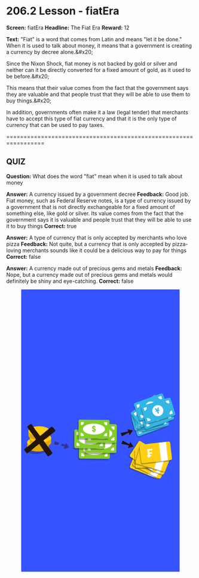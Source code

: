 # 206.2 Lesson - fiatEra

**Screen:** fiatEra
**Headline:** The Fiat Era
**Reward:** 12

**Text:** &quot;Fiat&quot; is a word that comes from Latin and means &quot;let it be done.&quot; When it is used to talk about money, it means that a government is creating a currency by decree alone.&amp;#x20;

Since the Nixon Shock, fiat money is not backed by gold or silver and neither can it be directly converted for a fixed amount of gold, as it used to be before.&amp;#x20;

This means that their value comes from the fact that the government says they are valuable and that people trust that they will be able to use them to buy things.&amp;#x20;

In addition, governments often make it a law (legal tender) that merchants have to accept this type of fiat currency and that it is the only type of currency that can be used to pay taxes.


=================================================================

## QUIZ

**Question:** What does the word &quot;fiat&quot; mean when it is used to talk about money

**Answer:** A currency issued by a government decree
**Feedback:** Good job. Fiat money, such as Federal Reserve notes, is a type of currency issued by a government that is not directly exchangeable for a fixed amount of something else, like gold or silver. Its value comes from the fact that the government says it is valuable and people trust that they will be able to use it to buy things
**Correct:** true

**Answer:** A type of currency that is only accepted by merchants who love pizza
**Feedback:** Not quite, but a currency that is only accepted by pizza-loving merchants sounds like it could be a delicious way to pay for things
**Correct:** false

**Answer:** A currency made out of precious gems and metals
**Feedback:** Nope, but a currency made out of precious gems and metals would definitely be shiny and eye-catching.
**Correct:** false


<figure><img src="../.gitbook/assets/206-02.png" alt=""><figcaption></figcaption></figure>

